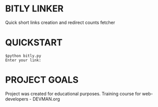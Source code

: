 # BITLY LINKER
Quick short links creation and redirect counts fetcher
# QUICKSTART
```
$python bitly.py
Enter your link:

```
# PROJECT GOALS
Project was created for educational purposes. Training course for web-developers - DEVMAN.org 
